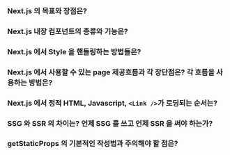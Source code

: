 ### Next.js 의 목표와 장점은?
### Next.js 내장 컴포넌트의 종류와 기능은?
### Next.js 에서 Style 을 핸들링하는 방법들은?
### Next.js 에서 사용할 수 있는 page 제공흐름과 각 장단점은? 각 흐름을 사용하는 방법은?
### Next.js 에서 정적 HTML, Javascript, `<Link />`가  로딩되는 순서는?
### SSG 와 SSR 의 차이는? 언제 SSG 를 쓰고 언제 SSR 을 써야 하는가?
### getStaticProps 의 기본적인 작성법과 주의해야 할 점은?